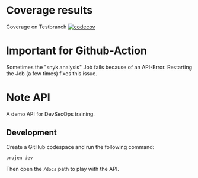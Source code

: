 # Coverage results

Coverage on Testbranch
[![codecov](https://codecov.io/gh/hs-heilbronn-devsecops-slm/note-api/branch/testbranch/graph/badge.svg?token=B26ZXLTY8E)](https://codecov.io/gh/hs-heilbronn-devsecops-slm/note-api)


# Important for Github-Action
Sometimes the "snyk analysis" Job fails because of an API-Error. Restarting the Job (a few times) fixes this issue.


# Note API

A demo API for DevSecOps training.


## Development

Create a GitHub codespace and run the following command:

```
projen dev
```

Then open the `/docs` path to play with the API.